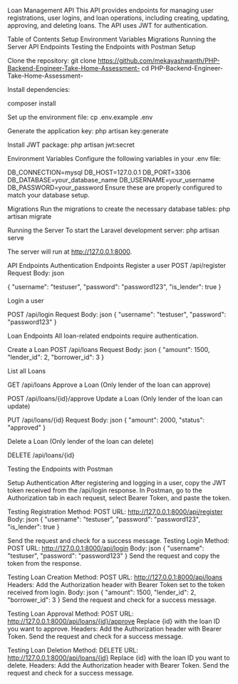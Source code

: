 Loan Management API
This API provides endpoints for managing user registrations, user logins, and loan operations, including creating, updating, approving, and deleting loans. The API uses JWT for authentication.

Table of Contents
Setup
Environment Variables
Migrations
Running the Server
API Endpoints
Testing the Endpoints with Postman
Setup

Clone the repository:
git clone https://github.com/mekayashwanth/PHP-Backend-Engineer-Take-Home-Assessment-
cd PHP-Backend-Engineer-Take-Home-Assessment-

Install dependencies:

composer install

Set up the environment file:
cp .env.example .env

Generate the application key:
php artisan key:generate

Install JWT package:
php artisan jwt:secret

Environment Variables
Configure the following variables in your .env file:

DB_CONNECTION=mysql
DB_HOST=127.0.0.1
DB_PORT=3306
DB_DATABASE=your_database_name
DB_USERNAME=your_username
DB_PASSWORD=your_password
Ensure these are properly configured to match your database setup.

Migrations
Run the migrations to create the necessary database tables:
php artisan migrate

Running the Server
To start the Laravel development server:
php artisan serve

The server will run at http://127.0.0.1:8000.

API Endpoints
Authentication Endpoints
Register a user
POST /api/register
Request Body:
json

{
"username": "testuser",
"password": "password123",
"is_lender": true
}

Login a user

POST /api/login
Request Body:
json
{
"username": "testuser",
"password": "password123"
}

Loan Endpoints
All loan-related endpoints require authentication.

Create a Loan
POST /api/loans
Request Body:
json
{
"amount": 1500,
"lender_id": 2,
"borrower_id": 3
}

List all Loans

GET /api/loans
Approve a Loan (Only lender of the loan can approve)

POST /api/loans/{id}/approve
Update a Loan (Only lender of the loan can update)

PUT /api/loans/{id}
Request Body:
json
{
"amount": 2000,
"status": "approved"
}

Delete a Loan (Only lender of the loan can delete)

DELETE /api/loans/{id}

Testing the Endpoints with Postman

Setup Authentication
After registering and logging in a user, copy the JWT token received from the /api/login response.
In Postman, go to the Authorization tab in each request, select Bearer Token, and paste the token.

Testing Registration
Method: POST
URL: http://127.0.0.1:8000/api/register
Body:
json
{
"username": "testuser",
"password": "password123",
"is_lender": true
}

Send the request and check for a success message.
Testing Login
Method: POST
URL: http://127.0.0.1:8000/api/login
Body:
json
{
"username": "testuser",
"password": "password123"
}
Send the request and copy the token from the response.

Testing Loan Creation
Method: POST
URL: http://127.0.0.1:8000/api/loans
Headers: Add the Authorization header with Bearer Token set to the token received from login.
Body:
json
{
"amount": 1500,
"lender_id": 2,
"borrower_id": 3
}
Send the request and check for a success message.

Testing Loan Approval
Method: POST
URL: http://127.0.0.1:8000/api/loans/{id}/approve
Replace {id} with the loan ID you want to approve.
Headers: Add the Authorization header with Bearer Token.
Send the request and check for a success message.

Testing Loan Deletion
Method: DELETE
URL: http://127.0.0.1:8000/api/loans/{id}
Replace {id} with the loan ID you want to delete.
Headers: Add the Authorization header with Bearer Token.
Send the request and check for a success message.
